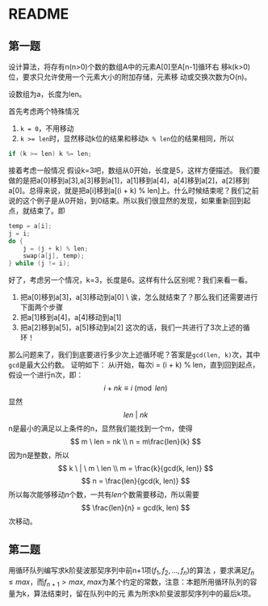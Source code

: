 # README
## 第一题
设计算法，将存有n(n>0)个数的数组A中的元素A[0]至A[n-1]循环右 移k(k>0)位，要求只允许使用一个元素大小的附加存储，元素移 动或交换次数为O(n)。

设数组为a，长度为len。

首先考虑两个特殊情况
1. `k = 0`，不用移动
2. `k >= len`时，显然移动k位的结果和移动`k % len`位的结果相同，所以
```c
if (k >= len) k %= len;
```

接着考虑一般情况
假设k=3吧，数组从0开始，长度是5，这样方便描述。
我们要做的是把a[0]移到a[3],a[3]移到a[1]，a[1]移到a[4]，a[4]移到a[2]，a[2]移到a[0]。总得来说，就是把a[i]移到a[(i + k) % len]上。什么时候结束呢？我们之前说的这个例子是从0开始，到0结束。所以我们很显然的发现，如果重新回到起点，就结束了。即
```c
temp = a[i];
j = i;
do {
    j = (j + k) % len;
    swap(a[j], temp);
} while (j != i);
```
好了，考虑另一个情况，k=3，长度是6。这样有什么区别呢？我们来看一看。
1. 把a[0]移到a[3]，a[3]移动到a[0] \\
诶，怎么就结束了？那么我们还需要进行下面两个步骤
2. 把a[1]移到a[4]，a[4]移动到a[1]
3. 把a[2]移到a[5]，a[5]移动到a[2]
这次的话，我们一共进行了3次上述的循环！

那么问题来了，我们到底要进行多少次上述循环呢？答案是`gcd(len, k)`次，其中`gcd`是最大公约数。
证明如下：
从i开始，每次i = (i + k) % len，直到回到起点，假设一个进行n次，即：
$$
i + nk \equiv i \pmod{len}
$$
显然
$$
len \  | \ nk 
$$
n是最小的满足以上条件的n，显然我们能找到一个m，使得
$$
m \  len = nk \\
n = m\frac{len}{k}
$$
因为n是整数，所以
$$
k \ | \ m \  len \\
m = \frac{k}{gcd(k, len)}
$$
$$
n = \frac{len}{gcd(k, len)}
$$
所以每次能够移动$n$个数，一共有$len$个数需要移动，所以需要
$$
\frac{len}{n} = gcd(k, len)
$$
次移动。

## 第二题
用循环队列编写求k阶斐波那契序列中前n+1项$(f_1,f_2,...,f_n)$的算法 ，要求满足$f_n \leq max$，而$f_{n+1} \gt max$, $max$为某个约定的常数，注意：本题所用循环队列的容量为k，算法结束时，留在队列中的元 素为所求k阶斐波那契序列中的最后k项。


